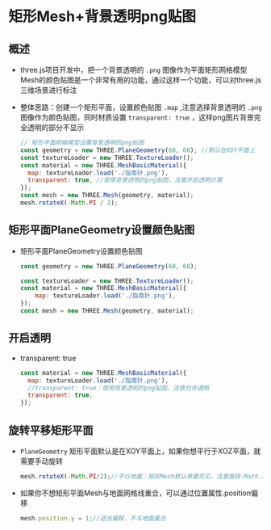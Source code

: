 # 矩形Mesh+背景透明png贴图

## 概述

+ three.js项目开发中，把一个背景透明的 `.png` 图像作为平面矩形网格模型Mesh的颜色贴图是一个非常有用的功能，通过这样一个功能，可以对three.js三维场景进行标注

+ 整体思路：创建一个矩形平面，设置颜色贴图 `.map` ,注意选择背景透明的 `.png` 图像作为颜色贴图，同时材质设置 `transparent: true` ，这样png图片背景完全透明的部分不显示

  ```js
  // 矩形平面网格模型设置背景透明的png贴图
  const geometry = new THREE.PlaneGeometry(60, 60); //默认在XOY平面上
  const textureLoader = new THREE.TextureLoader();
  const material = new THREE.MeshBasicMaterial({
    map: textureLoader.load('./指南针.png'),
    transparent: true, //使用背景透明的png贴图，注意开启透明计算
  });
  const mesh = new THREE.Mesh(geometry, material);
  mesh.rotateX(-Math.PI / 2);
  ```

## 矩形平面PlaneGeometry设置颜色贴图

+ 矩形平面PlaneGeometry设置颜色贴图

  ```js
  const geometry = new THREE.PlaneGeometry(60, 60);

  const textureLoader = new THREE.TextureLoader();
  const material = new THREE.MeshBasicMaterial({
      map: textureLoader.load('./指南针.png'),
  });
  const mesh = new THREE.Mesh(geometry, material);
  ```

## 开启透明

+ transparent: true

  ```js
  const material = new THREE.MeshBasicMaterial({
    map: textureLoader.load('./指南针.png'),
    //transparent: true：使用背景透明的png贴图，注意允许透明
    transparent: true,
  });
  ```

## 旋转平移矩形平面

+ `PlaneGeometry` 矩形平面默认是在XOY平面上，如果你想平行于XOZ平面，就需要手动旋转

  ```js
  mesh.rotateX(-Math.PI/2);//平行地面：矩形Mesh默认单面可见，注意旋转-Math.PI / 2
  ```

+ 如果你不想矩形平面Mesh与地面网格线重合，可以通过位置属性.position偏移

  ```js
  mesh.position.y = 1;//适当偏移，不与地面重合
  ```
